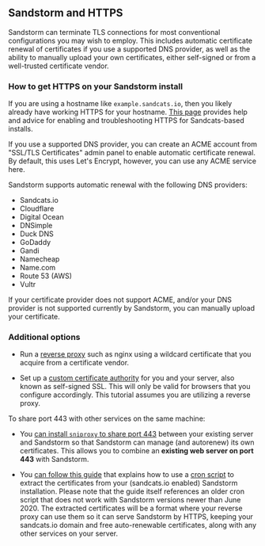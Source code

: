 ## Sandstorm and HTTPS

Sandstorm can terminate TLS connections for most conventional configurations you may wish to employ. This
includes automatic certificate renewal of certificates if you use a supported DNS provider, as well as the
ability to manually upload your own certificates, either self-signed or from a well-trusted certificate vendor.

### How to get HTTPS on your Sandstorm install

If you are using a hostname like `example.sandcats.io`, then you likely already have working HTTPS for your
hostname. [This page](sandcats-https.md) provides help and advice for enabling and troubleshooting HTTPS for
Sandcats-based installs.

If you use a supported DNS provider, you can create an ACME account from "SSL/TLS Certificates" admin panel
to enable automatic certificate renewal. By default, this uses Let's Encrypt, however, you can use any ACME
service here.

Sandstorm supports automatic renewal with the following DNS providers:
- Sandcats.io
- Cloudflare
- Digital Ocean
- DNSimple
- Duck DNS
- GoDaddy
- Gandi
- Namecheap
- Name.com
- Route 53 (AWS)
- Vultr

If your certificate provider does not support ACME, and/or your DNS provider is not supported currently by
Sandstorm, you can manually upload your certificate.

### Additional options

- Run a [reverse proxy](reverse-proxy.md) such as nginx using a wildcard certificate that you
  acquire from a certificate vendor.

- Set up a [custom certificate authority](self-signed.md) for you and your server, also known as
  self-signed SSL. This will only be valid for browsers that you configure accordingly. This tutorial assumes
  you are utilizing a reverse proxy.

To share port 443 with other services on the same machine:

- You [can install `sniproxy` to share port 443](sniproxy.md) between your existing server and Sandstorm so that
  Sandstorm can manage (and autorenew) its own certificates. This allows you to combine an **existing
  web server on port 443** with Sandstorm.
  
- You [can follow this guide](https://web.archive.org/web/20190922195059/https://juanjoalvarez.net/es/detail/2017/jan/12/how-set-sandstorm-behind-reverse-proxy-keeping-you/)
  that explains how to use a [cron script](https://github.com/Michael-S/sandstorm_certs_extract_cron)
  to extract the certificates from your (sandcats.io enabled) Sandstorm installation. Please note that the
  guide itself references an older cron script that does not work with Sandstorm versions newer than
  June 2020. The extracted certificates will be a format where your reverse proxy can use them so it can
  serve Sandstorm by HTTPS, keeping your sandcats.io domain and free auto-renewable certificates, along
  with any other services on your server.
